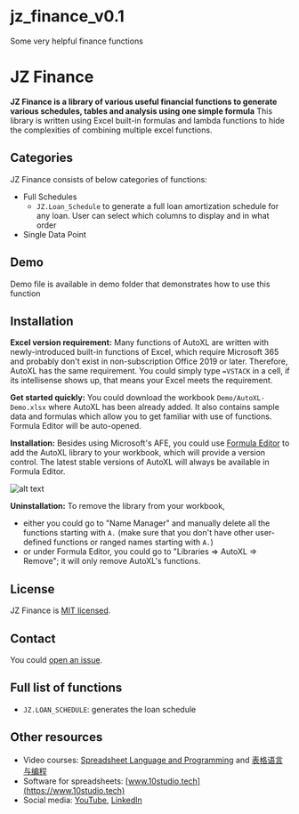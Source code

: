 # jz_finance_v0.1
Some very helpful finance functions



# JZ Finance

**JZ Finance is a library of various useful financial functions to generate various schedules, tables and analysis using one simple formula** This library is written using Excel built-in formulas and lambda functions to hide the complexities of combining multiple excel functions.

## Categories

JZ Finance consists of below categories of functions:
- Full Schedules
    - `JZ.Loan_Schedule` to generate a full loan amortization schedule for any loan. User can select which columns to display and in what order
- Single Data Point

## Demo

Demo file is available in demo folder that demonstrates how to use this function

## Installation

**Excel version requirement:** Many functions of AutoXL are written with newly-introduced built-in functions of Excel, which require Microsoft 365 and probably don't exist in non-subscription Office 2019 or later. Therefore, AutoXL has the same requirement. You could simply type `=VSTACK` in a cell, if its intellisense shows up, that means your Excel meets the requirement.

<!-- If you don't have the good version of Excel on your machine, you could always use [Excel Online](https://www.office.com/launch/excel?ui=en-US&rs=GB&auth=1) which has new functions and is free. -->

**Get started quickly:** You could download the workbook `Demo/AutoXL-Demo.xlsx` where AutoXL has been already added. It also contains sample data and formulas which allow you to get familiar with use of functions. Formula Editor will be auto-opened.

**Installation:** Besides using Microsoft's AFE, you could use [Formula Editor](https://www.10studio.tech/docs/formulaEditor) to add the AutoXL library to your workbook, which will provide a version control. The latest stable versions of AutoXL will always be available in Formula Editor.

![alt text](Demo/VersionControl.gif)

**Uninstallation:** To remove the library from your workbook, 
- either you could go to "Name Manager" and manually delete all the functions starting with `A.` (make sure that you don't have other user-defined functions or ranged names starting with `A.`)
- or under Formula Editor, you could go to "Libraries => AutoXL => Remove"; it will only remove AutoXL's functions.

## License

JZ Finance is [MIT licensed](https://github.com/jahanzaibriaz/jz_finance/blob/main/LICENSE).

## Contact

You could [open an issue](https://github.com/jahanzaibriaz/jz_finance/issues).

## Full list of functions
- `JZ.LOAN_SCHEDULE`: generates the loan schedule

## Other resources

- Video courses: [Spreadsheet Language and Programming](https://chengtie.thinkific.com/courses/excel-programming-en) and [表格语言与编程](https://study.163.com/course/courseMain.htm?courseId=1211128814&share=2&shareId=480000002246464)
- Software for spreadsheets: [www.10studio.tech](https://www.10studio.tech)
- Social media: [YouTube](https://www.youtube.com/watch?v=Jr1x1EnP1qA&list=PLOeixAylgNENCnQr9pUWjyAVFzJGbiOSX), [LinkedIn](https://www.linkedin.com/in/chengtie/)
